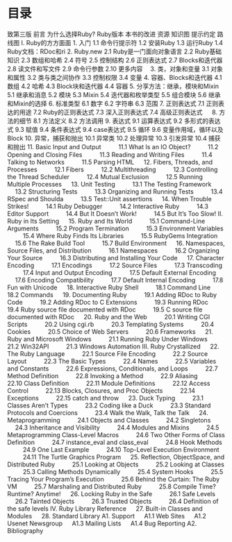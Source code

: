
目录
====
致第三版
前言
	为什么选择Ruby?
	Ruby版本
	本书的改进
	资源
	知识图
	提示约定
路线图
I.  Ruby的方方面面
	1.  入门
		1.1 命令行提示符
		1.2 安装Ruby
		1.3 运行Ruby
		1.4 Ruby文档：RDoc和ri
	2.  Ruby.new
		2.1 Ruby是一门面向对象语言
		2.2 Ruby基础知识
		2.3 数组和哈希
		2.4 符号
		2.5 控制结构
		2.6 正则表达式
		2.7 Blocks和迭代器
		2.8 读文件和写文件
		2.9 命令行参数
		2.10 更多内容
 3.  类，对象和变量
 		3.1 对象和属性
 		3.2 类与类之间协作
 		3.3 控制权限
 		3.4 变量
 	4.  容器、Blocks和迭代器
    4.1 数组
    4.2 哈希
    4.3 Block块和迭代器
    4.4 容器
  5.  分享方法：继承，模块和Mixin
  	5.1 继承和消息
  	5.2 模块
  	5.3 Mixin
  	5.4 迭代器和枚举类型
  	5.5 组合模块
  	5.6 继承和Mixin的选择 
  6.   标准类型
    6.1 数字
    6.2 字符串
    6.3 范围
  7.  正则表达式
    7.1 正则表达的用途
    7.2 Ruby的正则表达式
    7.3 深入正则表达式
    7.4 高级正则表达式
 	8. 方法的细节
		8.1  方法定义
		8.2  方法调用
	9.  表达式
	  9.1 运算表达式
	  9.2 多形式的表达式
	  9.3 赋值
	  9.4 条件表达式
	  9.4 case表达式
	  9.5 循环
	  9.6 变量作用域，循环以及Block
  10. 异常，捕获和抛出
    10.1 异常类
    10.2 处理异常
    10.3 引发异常
    10.4  捕获和抛出 
  11.	Basic Input and Output
 	 	11.1	What Is an IO Object?
 	 	11.2	Opening and Closing Files
 	 	11.3	Reading and Writing Files
 	 	11.4	Talking to Networks
 	 	11.5	Parsing HTML
 	12.	Fibers, Threads, and Processes
 	 	12.1	Fibers
 	 	12.2	Multithreading
 	 	12.3	Controlling the Thread Scheduler
 	 	12.4	Mutual Exclusion
 	 	12.5	Running Multiple Processes
 	13.	Unit Testing
 	 	13.1	The Testing Framework
 	 	13.2	Structuring Tests
 	 	13.3	Organizing and Running Tests
 	 	13.4	RSpec and Shoulda
 	 	13.5	Test::Unit assertions
 	14.	When Trouble Strikes!
 	 	14.1	Ruby Debugger
 	 	14.2	Interactive Ruby
 	 	14.3	Editor Support
 	 	14.4	But It Doesn’t Work!
 	 	14.5	But It’s Too Slow!
II. Ruby in Its Setting
 	15.	Ruby and Its World
 	 	15.1	Command-Line Arguments
 	 	15.2	Program Termination
 	 	15.3	Environment Variables
 	 	15.4	Where Ruby Finds Its Libraries
 	 	15.5	RubyGems Integration
 	 	15.6	The Rake Build Tool
 	 	15.7	Build Environment
 	16.	Namespaces, Source Files, and Distribution
 	 	16.1	Namespaces
 	 	16.2	Organizing Your Source
 	 	16.3	Distributing and Installing Your Code
 	17.	Character Encoding
 	 	17.1	Encodings
 	 	17.2	Source Files
 	 	17.3	Transcoding
 	 	17.4	Input and Output Encoding
 	 	17.5	Default External Encoding
 	 	17.6	Encoding Compatibility
 	 	17.7	Default Internal Encoding
 	 	17.8	Fun with Unicode
 	18.	Interactive Ruby Shell
 	 	18.1	Command Line
 	 	18.2	Commands
 	19.	Documenting Ruby
 	 	19.1	Adding RDoc to Ruby Code
 	 	19.2	Adding RDoc to C Extensions
 	 	19.3	Running RDoc
 	 	19.4	Ruby source file documented with RDoc
 	 	19.5	C source file documented with RDoc
 	20.	Ruby and the Web
 	 	20.1	Writing CGI Scripts
 	 	20.2	Using cgi.rb
 	 	20.3	Templating Systems
 	 	20.4	Cookies
 	 	20.5	Choice of Web Servers
 	 	20.6	Frameworks
 	21.	Ruby and Microsoft Windows
 	 	21.1	Running Ruby Under Windows
 	 	21.2	Win32API
 	 	21.3	Windows Automation
III. Ruby Crystallized
 	22.	The Ruby Language
 	 	22.1	Source File Encoding
 	 	22.2	Source Layout
 	 	22.3	The Basic Types
 	 	22.4	Names
 	 	22.5	Variables and Constants
 	 	22.6	Expressions, Conditionals, and Loops
 	 	22.7	Method Definition
 	 	22.8	Invoking a Method
 	 	22.9	Aliasing
 	 	22.10	Class Definition
 	 	22.11	Module Definitions
 	 	22.12	Access Control
 	 	22.13	Blocks, Closures, and Proc Objects
 	 	22.14	Exceptions
 	 	22.15	catch and throw
 	23.	Duck Typing
 	 	23.1	Classes Aren’t Types
 	 	23.2	Coding like a Duck
 	 	23.3	Standard Protocols and Coercions
 	 	23.4	Walk the Walk, Talk the Talk
 	24.	Metaprogramming
 	 	24.1	Objects and Classes
 	 	24.2	Singletons
 	 	24.3	Inheritance and Visibility
 	 	24.4	Modules and Mixins
 	 	24.5	Metaprogramming Class-Level Macros
 	 	24.6	Two Other Forms of Class Definition
 	 	24.7	instance_eval and class_eval
 	 	24.8	Hook Methods
 	 	24.9	One Last Example
 	 	24.10	Top-Level Execution Environment
 	 	24.11	The Turtle Graphics Program
 	25.	Reflection, ObjectSpace, and Distributed Ruby
 	 	25.1	Looking at Objects
 	 	25.2	Looking at Classes
 	 	25.3	Calling Methods Dynamically
 	 	25.4	System Hooks
 	 	25.5	Tracing Your Program’s Execution
 	 	25.6	Behind the Curtain: The Ruby VM
 	 	25.7	Marshaling and Distributed Ruby
 	 	25.8	Compile Time? Runtime? Anytime!
 	26.	Locking Ruby in the Safe
 	 	26.1	Safe Levels
 	 	26.2	Tainted Objects
 	 	26.3	Trusted Objects
 	 	26.4	Definition of the safe levels
IV. Ruby Library Reference
 	27.	Built-in Classes and Modules
 	28.	Standard Library
A1.	Support
 	A1.1	Web Sites
 	A1.2	Usenet Newsgroup
 	A1.3	Mailing Lists
 	A1.4	Bug Reporting
A2.	Bibliography
```